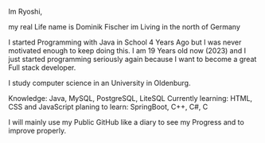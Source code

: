 Im Ryoshi,

my real Life name is Dominik Fischer im Living in the north of Germany

I started Programming with Java in School 4 Years Ago but I was never motivated enough to keep doing this.
I am 19 Years old now (2023) and I just started programming seriously again because I want to become a great Full stack
developer.

I study computer science in an University in Oldenburg.

Knowledge: Java, MySQL, PostgreSQL, LiteSQL
Currently learning: HTML, CSS and JavaScript
planing to learn: SpringBoot, C++, C#, C

I will mainly use my Public GitHub like a diary to see my Progress and to improve properly.
